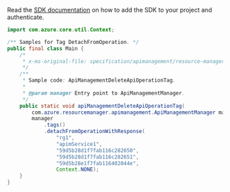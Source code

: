 Read the [SDK documentation](https://github.com/Azure/azure-sdk-for-java/blob/azure-resourcemanager-apimanagement_1.0.0-beta.3/sdk/apimanagement/azure-resourcemanager-apimanagement/README.md) on how to add the SDK to your project and authenticate.

```java
import com.azure.core.util.Context;

/** Samples for Tag DetachFromOperation. */
public final class Main {
    /*
     * x-ms-original-file: specification/apimanagement/resource-manager/Microsoft.ApiManagement/stable/2021-08-01/examples/ApiManagementDeleteApiOperationTag.json
     */
    /**
     * Sample code: ApiManagementDeleteApiOperationTag.
     *
     * @param manager Entry point to ApiManagementManager.
     */
    public static void apiManagementDeleteApiOperationTag(
        com.azure.resourcemanager.apimanagement.ApiManagementManager manager) {
        manager
            .tags()
            .detachFromOperationWithResponse(
                "rg1",
                "apimService1",
                "59d5b28d1f7fab116c282650",
                "59d5b28d1f7fab116c282651",
                "59d5b28e1f7fab116402044e",
                Context.NONE);
    }
}
```
